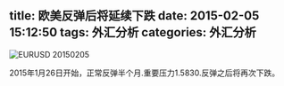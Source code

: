 title: 欧美反弹后将延续下跌
date: 2015-02-05 15:12:50
tags: 外汇分析
categories: 外汇分析
---
![EURUSD 20150205](http://eurusd.qiniudn.com/2015-02-05.png)

2015年1月26日开始，正常反弹半个月.重要压力1.5830.反弹之后将再次下跌。
<!--more-->

